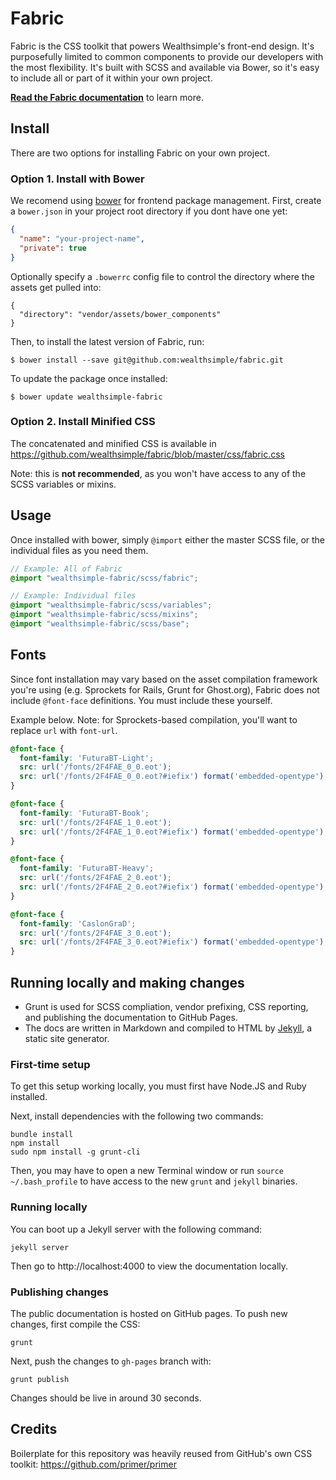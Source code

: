 # Fabric

Fabric is the CSS toolkit that powers Wealthsimple's front-end design. It's purposefully limited to common components to provide our developers with the most flexibility. It's built with SCSS and available via Bower, so it's easy to include all or part of it within your own project.

[**Read the Fabric documentation**](http://fabric.wealthsimple.com/) to learn more.

## Install

There are two options for installing Fabric on your own project.

### Option 1. Install with Bower

We recomend using [bower](http://bower.io/) for frontend package management. First, create a `bower.json` in your project root directory if you dont have one yet:

```json
{
  "name": "your-project-name",
  "private": true
}
```

Optionally specify a `.bowerrc` config file to control the directory where the assets get pulled into:

```
{
  "directory": "vendor/assets/bower_components"
}
```

Then, to install the latest version of Fabric, run:

```
$ bower install --save git@github.com:wealthsimple/fabric.git
```

To update the package once installed:

```
$ bower update wealthsimple-fabric
```

### Option 2. Install Minified CSS

The concatenated and minified CSS is available in https://github.com/wealthsimple/fabric/blob/master/css/fabric.css

Note: this is **not recommended**, as you won't have access to any of the SCSS variables or mixins.

## Usage

Once installed with bower, simply `@import` either the master SCSS file, or the individual files as you need them.

```scss
// Example: All of Fabric
@import "wealthsimple-fabric/scss/fabric";

// Example: Individual files
@import "wealthsimple-fabric/scss/variables";
@import "wealthsimple-fabric/scss/mixins";
@import "wealthsimple-fabric/scss/base";
```

## Fonts

Since font installation may vary based on the asset compilation framework you're using (e.g. Sprockets for Rails, Grunt for Ghost.org), Fabric does not include `@font-face` definitions. You must include these yourself.

Example below. Note: for Sprockets-based compilation, you'll want to replace `url` with `font-url`.

```scss
@font-face {
  font-family: 'FuturaBT-Light';
  src: url('/fonts/2F4FAE_0_0.eot');
  src: url('/fonts/2F4FAE_0_0.eot?#iefix') format('embedded-opentype'),url('/fonts/2F4FAE_0_0.woff2') format('woff2'),url('/fonts/2F4FAE_0_0.woff') format('woff'),url('/fonts/2F4FAE_0_0.ttf') format('truetype');
}

@font-face {
  font-family: 'FuturaBT-Book';
  src: url('/fonts/2F4FAE_1_0.eot');
  src: url('/fonts/2F4FAE_1_0.eot?#iefix') format('embedded-opentype'),url('/fonts/2F4FAE_1_0.woff2') format('woff2'),url('/fonts/2F4FAE_1_0.woff') format('woff'),url('/fonts/2F4FAE_1_0.ttf') format('truetype');
}

@font-face {
  font-family: 'FuturaBT-Heavy';
  src: url('/fonts/2F4FAE_2_0.eot');
  src: url('/fonts/2F4FAE_2_0.eot?#iefix') format('embedded-opentype'),url('/fonts/2F4FAE_2_0.woff2') format('woff2'),url('/fonts/2F4FAE_2_0.woff') format('woff'),url('/fonts/2F4FAE_2_0.ttf') format('truetype');
}

@font-face {
  font-family: 'CaslonGraD';
  src: url('/fonts/2F4FAE_3_0.eot');
  src: url('/fonts/2F4FAE_3_0.eot?#iefix') format('embedded-opentype'),url('/fonts/2F4FAE_3_0.woff2') format('woff2'),url('/fonts/2F4FAE_3_0.woff') format('woff'),url('/fonts/2F4FAE_3_0.ttf') format('truetype');
}
```

## Running locally and making changes

- Grunt is used for SCSS compliation, vendor prefixing, CSS reporting, and publishing the documentation to GitHub Pages.
- The docs are written in Markdown and compiled to HTML by [Jekyll](https://jekyllrb.com/), a static site generator.

### First-time setup

To get this setup working locally, you must first have Node.JS and Ruby installed.

Next, install dependencies with the following two commands:

    bundle install
    npm install
    sudo npm install -g grunt-cli

Then, you may have to open a new Terminal window or run `source ~/.bash_profile` to have access to the new `grunt` and `jekyll` binaries.

### Running locally

You can boot up a Jekyll server with the following command:

    jekyll server

Then go to http://localhost:4000 to view the documentation locally.

### Publishing changes

The public documentation is hosted on GitHub pages. To push new changes, first compile the CSS:

    grunt

Next, push the changes to `gh-pages` branch with:

    grunt publish

Changes should be live in around 30 seconds.

## Credits

Boilerplate for this repository was heavily reused from GitHub's own CSS toolkit: https://github.com/primer/primer
